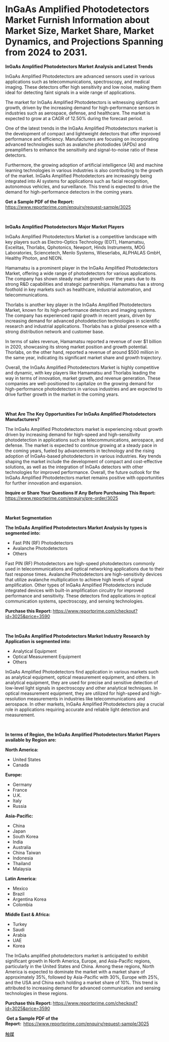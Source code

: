 <p><h1>InGaAs Amplified Photodetectors Market Furnish Information about Market Size, Market Share, Market Dynamics, and Projections Spanning from 2024 to 2031.</h1></p><p><strong>InGaAs Amplified Photodetectors Market Analysis and Latest Trends</strong></p>
<p><p>InGaAs Amplified Photodetectors are advanced sensors used in various applications such as telecommunications, spectroscopy, and medical imaging. These detectors offer high sensitivity and low noise, making them ideal for detecting faint signals in a wide range of applications.</p><p>The market for InGaAs Amplified Photodetectors is witnessing significant growth, driven by the increasing demand for high-performance sensors in industries such as aerospace, defense, and healthcare. The market is expected to grow at a CAGR of 12.50% during the forecast period.</p><p>One of the latest trends in the InGaAs Amplified Photodetectors market is the development of compact and lightweight detectors that offer improved performance and efficiency. Manufacturers are focusing on incorporating advanced technologies such as avalanche photodiodes (APDs) and preamplifiers to enhance the sensitivity and signal-to-noise ratio of these detectors.</p><p>Furthermore, the growing adoption of artificial intelligence (AI) and machine learning technologies in various industries is also contributing to the growth of the market. InGaAs Amplified Photodetectors are increasingly being integrated into AI systems for applications such as facial recognition, autonomous vehicles, and surveillance. This trend is expected to drive the demand for high-performance detectors in the coming years.</p></p>
<p><strong>Get a Sample PDF of the Report:&nbsp;</strong> <a href="https://www.reportprime.com/enquiry/request-sample/3025">https://www.reportprime.com/enquiry/request-sample/3025</a></p>
<p>&nbsp;</p>
<p><strong>InGaAs Amplified Photodetectors Major Market Players</strong></p>
<p><p>InGaAs Amplified Photodetectors Market is a competitive landscape with key players such as Electro-Optics Technology (EOT), Hamamatsu, Excelitas, Thorlabs, Qphotonics, Newport, Hinds Instruments, MOG Laboratories, Sciencetech, Menlo Systems, Wieserlabs, ALPHALAS GmbH, Healthy Photon, and NEON. </p><p>Hamamatsu is a prominent player in the InGaAs Amplified Photodetectors Market, offering a wide range of photodetectors for various applications. The company has shown steady market growth over the years due to its strong R&D capabilities and strategic partnerships. Hamamatsu has a strong foothold in key markets such as healthcare, industrial automation, and telecommunications.</p><p>Thorlabs is another key player in the InGaAs Amplified Photodetectors Market, known for its high-performance detectors and imaging systems. The company has experienced rapid growth in recent years, driven by increasing demand for advanced photodetection technologies in scientific research and industrial applications. Thorlabs has a global presence with a strong distribution network and customer base.</p><p>In terms of sales revenue, Hamamatsu reported a revenue of over $1 billion in 2020, showcasing its strong market position and growth potential. Thorlabs, on the other hand, reported a revenue of around $500 million in the same year, indicating its significant market share and growth trajectory.</p><p>Overall, the InGaAs Amplified Photodetectors Market is highly competitive and dynamic, with key players like Hamamatsu and Thorlabs leading the way in terms of innovation, market growth, and revenue generation. These companies are well-positioned to capitalize on the growing demand for high-performance photodetectors in various industries and are expected to drive further growth in the market in the coming years.</p></p>
<p>&nbsp;</p>
<p><strong>What Are The Key Opportunities For InGaAs Amplified Photodetectors Manufacturers?</strong></p>
<p><p>The InGaAs Amplified Photodetectors market is experiencing robust growth driven by increasing demand for high-speed and high-sensitivity photodetection in applications such as telecommunications, aerospace, and defense. The market is expected to continue growing at a steady pace in the coming years, fueled by advancements in technology and the rising adoption of InGaAs-based photodetectors in various industries. Key trends shaping the market include the development of compact and cost-effective solutions, as well as the integration of InGaAs detectors with other technologies for improved performance. Overall, the future outlook for the InGaAs Amplified Photodetectors market remains positive with opportunities for further innovation and expansion.</p></p>
<p><strong>Inquire or Share Your Questions If Any Before Purchasing This Report:</strong> <a href="https://www.reportprime.com/enquiry/pre-order/3025">https://www.reportprime.com/enquiry/pre-order/3025</a></p>
<p>&nbsp;</p>
<p><strong>Market Segmentation</strong></p>
<p><strong>The InGaAs Amplified Photodetectors Market Analysis by types is segmented into:</strong></p>
<p><ul><li>Fast PIN (RF) Photodetectors</li><li>Avalanche Photodetectors</li><li>Others</li></ul></p>
<p><p>Fast PIN (RF) Photodetectors are high-speed photodetectors commonly used in telecommunications and optical networking applications due to their fast response times. Avalanche Photodetectors are high-sensitivity devices that utilize avalanche multiplication to achieve high levels of signal amplification. Other types of InGaAs Amplified Photodetectors include integrated devices with built-in amplification circuitry for improved performance and sensitivity. These detectors find applications in optical communication systems, spectroscopy, and sensing technologies.</p></p>
<p><strong>Purchase this Report:&nbsp;</strong><a href="https://www.reportprime.com/checkout?id=3025&price=3590">https://www.reportprime.com/checkout?id=3025&price=3590</a></p>
<p>&nbsp;</p>
<p><strong>The InGaAs Amplified Photodetectors Market Industry Research by Application is segmented into:</strong></p>
<p><ul><li>Analytical Equipment</li><li>Optical Measurement Equipment</li><li>Others</li></ul></p>
<p><p>InGaAs Amplified Photodetectors find application in various markets such as analytical equipment, optical measurement equipment, and others. In analytical equipment, they are used for precise and sensitive detection of low-level light signals in spectroscopy and other analytical techniques. In optical measurement equipment, they are utilized for high-speed and high-resolution measurements in industries like telecommunications and aerospace. In other markets, InGaAs Amplified Photodetectors play a crucial role in applications requiring accurate and reliable light detection and measurement.</p></p>
<p>&nbsp;</p>
<p><strong>In terms of Region, the InGaAs Amplified Photodetectors Market Players available by Region are:</strong></p>
<p>
    <p> <strong> North America: </strong>
        <ul>
            <li>United States</li>
            <li>Canada</li>
        </ul>
        </p> 
    <p> <strong> Europe: </strong>
        <ul>
            <li>Germany</li>
            <li>France</li>
            <li>U.K.</li>
            <li>Italy</li>
            <li>Russia</li>
        </ul>
        </p> 
    <p> <strong> Asia-Pacific: </strong>
        <ul>
            <li>China</li>
            <li>Japan</li>
            <li>South Korea</li>
            <li>India</li>
            <li>Australia</li>
            <li>China Taiwan</li>
            <li>Indonesia</li>
            <li>Thailand</li>
            <li>Malaysia</li>
        </ul>
        </p> 
    <p> <strong> Latin America: </strong>
        <ul>
            <li>Mexico</li>
            <li>Brazil</li>
            <li>Argentina Korea</li>
            <li>Colombia</li>
        </ul>
        </p> 
    <p> <strong> Middle East & Africa: </strong>
        <ul>
            <li>Turkey</li>
            <li>Saudi</li>
            <li>Arabia</li>
            <li>UAE</li>
            <li>Korea</li>
        </ul>
    </p>
    </p>
<p><p>The InGaAs amplified photodetectors market is anticipated to exhibit significant growth in North America, Europe, and Asia-Pacific regions, particularly in the United States and China. Among these regions, North America is expected to dominate the market with a market share of approximately 35%, followed by Asia-Pacific with 30%, Europe with 25%, and the USA and China each holding a market share of 10%. This trend is attributed to increasing demand for advanced communication and sensing technologies in these regions.</p></p>
<p><strong>Purchase this Report: </strong><a href="https://www.reportprime.com/checkout?id=3025&price=3590">https://www.reportprime.com/checkout?id=3025&price=3590</a></p>
<p>&nbsp;<strong>Get a Sample PDF of the Report:&nbsp;&nbsp;</strong><a href="https://www.reportprime.com/enquiry/request-sample/3025">https://www.reportprime.com/enquiry/request-sample/3025</a></p>
<p><strong></strong></p>
<p><p><a href="https://github.com/Sophiaard2003/Market-Research-Report-List-1/blob/main/610341612910.md">触媒</a></p></p>